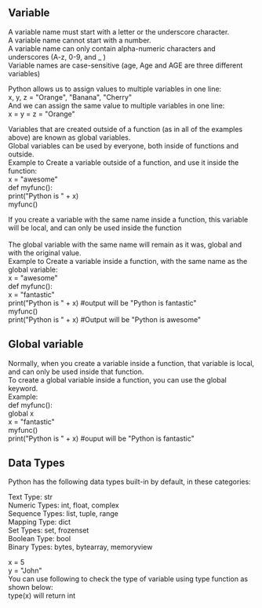 ## Variable

A variable name must start with a letter or the underscore character. <br/>
A variable name cannot start with a number. <br/>
A variable name can only contain alpha-numeric characters and underscores (A-z, 0-9, and _ ) <br/>
Variable names are case-sensitive (age, Age and AGE are three different variables) <br/>

Python allows us to assign values to multiple variables in one line: <br/>
x, y, z = "Orange", "Banana", "Cherry" <br/>
And we can assign the same value to multiple variables in one line: <br/>
x = y = z = "Orange" <br/>

Variables that are created outside of a function (as in all of the examples above) are known as global variables. <br/>
Global variables can be used by everyone, both inside of functions and outside. <br/>
Example to Create a variable outside of a function, and use it inside the function: <br/>
x = "awesome" <br/>
def myfunc(): <br/>
  print("Python is " + x) <br/>
myfunc() <br/>

If you create a variable with the same name inside a function, this variable will be local, and can only be used inside the function<br/>  
The global variable with the same name will remain as it was, global and with the original value. <br/>
Example to Create a variable inside a function, with the same name as the global variable: <br/>
x = "awesome" <br/>
def myfunc(): <br/>
  x = "fantastic" <br/>
  print("Python is " + x) #output will be "Python is fantastic" <br/>
myfunc() <br/>
print("Python is " + x) #Output will be "Python is awesome" <br/>

## Global variable
Normally, when you create a variable inside a function, that variable is local, and can only be used inside that function. <br/>
To create a global variable inside a function, you can use the global keyword. <br/>
Example: <br/>
def myfunc(): <br/>
  global x <br/>
  x = "fantastic" <br/>
myfunc() <br/>
print("Python is " + x) #ouput will be "Python is fantastic" <br/>

## Data Types

Python has the following data types built-in by default, in these categories: <br/>

Text Type:	str <br/>
Numeric Types:	int, float, complex <br/>
Sequence Types:	list, tuple, range <br/>
Mapping Type:	dict <br/>
Set Types:	set, frozenset <br/>
Boolean Type:	bool <br/>
Binary Types:	bytes, bytearray, memoryview <br/>

x = 5 <br/> 
y = "John" <br/>
You can use following to check the type of variable using type function as shown below: <br/>
type(x) will return int <br/>



